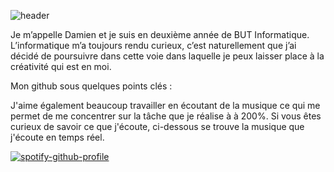 ![header](https://capsule-render.vercel.app/api?type=waving&color=144158&height=300&section=header&text=Damien%20Chabret&fontSize=90&fontColor=ffffff)

Je m’appelle Damien et je suis en deuxième année de BUT Informatique.
L’informatique m’a toujours rendu curieux, c’est naturellement que j’ai décidé de poursuivre dans cette voie dans laquelle je peux laisser place à la créativité qui est en moi.


Mon github sous quelques points clés : 



J'aime également beaucoup travailler en écoutant de la musique ce qui me permet de me concentrer sur la tâche que je réalise à à 200%. Si vous êtes curieux de savoir ce que j'écoute, ci-dessous se trouve la musique que j'écoute en temps réel. 

[![spotify-github-profile](https://spotify-github-profile.vercel.app/api/view?uid=zmwt911jfoq7qrn2825nxkjnt&cover_image=true&theme=default&show_offline=false&background_color=ffffff&interchange=false&bar_color=05b102&bar_color_cover=false)](https://github.com/kittinan/spotify-github-profile)

<!-- 
Liste des extensions que j'ai utilisé : 
https://github.com/kyechan99/capsule-render



-->
